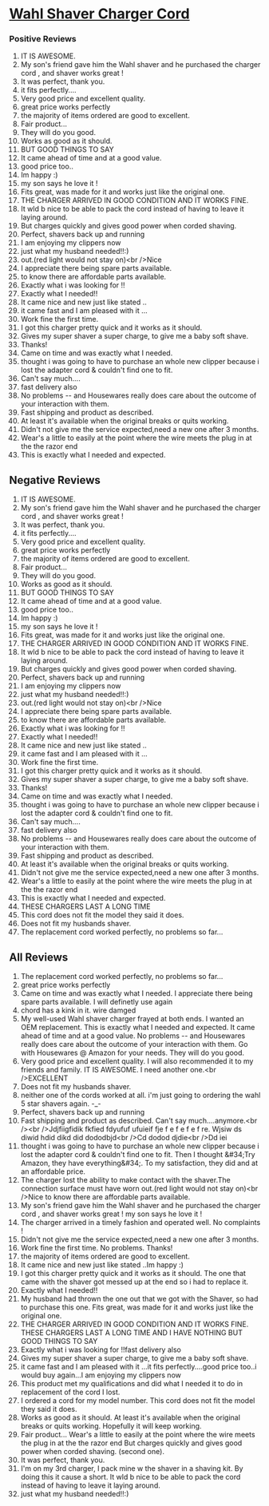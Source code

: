 # [Wahl Shaver Charger Cord](https://products.checkmycream.com/products/Wahl-Shaver-Charger-Cord.html)

### Positive Reviews

<ol>
      <li>IT IS AWESOME.  </li>
      <li>My son&#x27;s friend gave him the Wahl shaver and he purchased the charger cord , and shaver works great !</li>
      <li>It was perfect,  thank you.</li>
      <li>it fits perfectly....</li>
      <li>Very good price and excellent quality.  </li>
      <li>great price works perfectly</li>
      <li>the majority of items ordered are good to excellent.</li>
      <li>Fair product...  </li>
      <li>They will do you good.</li>
      <li>Works as good as it should.  </li>
      <li>BUT GOOD THINGS TO SAY</li>
      <li>It came ahead of time and at a good value.</li>
      <li>good price too..</li>
      <li>Im happy :)</li>
      <li>my son says he love it !</li>
      <li>Fits great, was made for it and works just like the original one.</li>
      <li>THE CHARGER ARRIVED IN GOOD CONDITION AND IT WORKS FINE.  </li>
      <li>It wld b nice to be able to pack the cord instead of having to leave it laying around.</li>
      <li>But charges quickly and gives good power when corded shaving.</li>
      <li>Perfect, shavers back up and running</li>
      <li>I am enjoying my clippers now</li>
      <li>just what my husband needed!!:)</li>
      <li>out.(red light would not stay on)&lt;br /&gt;Nice</li>
      <li>I appreciate there being spare parts available.</li>
      <li>to know there are affordable parts available.</li>
      <li>Exactly what i was looking for !!</li>
      <li>Exactly what I needed!!</li>
      <li>It came nice and new just like stated ..</li>
      <li>it came fast and I am pleased with it ...</li>
      <li>Work fine the first time.</li>
      <li>I got this charger pretty quick and it works as it should.</li>
      <li>Gives my super shaver a super charge, to give me a baby soft shave.</li>
      <li>Thanks!</li>
      <li>Came on time and was exactly what I needed.</li>
      <li>thought i was going to have to purchase an whole new clipper because i lost the adapter cord &amp; couldn&#x27;t find one to fit.</li>
      <li>Can&#x27;t say much....</li>
      <li>fast delivery also</li>
      <li>No problems -- and Housewares really does care about the outcome of your interaction with them.</li>
      <li>Fast shipping and product as described.</li>
      <li>At least it&#x27;s available when the original breaks or quits working.  </li>
      <li>Didn&#x27;t not give me the service expected,need a new one after 3 months.</li>
      <li>Wear&#x27;s a little to easily  at the point where the wire meets the plug in at the the razor end  </li>
      <li>This is exactly what I needed and expected.</li>
</ol>


<h2>Negative Reviews</h2>
<ol>
<li> IT IS AWESOME.  </li>
<li> My son&#x27;s friend gave him the Wahl shaver and he purchased the charger cord , and shaver works great !</li>
<li> It was perfect,  thank you.</li>
<li> it fits perfectly....</li>
<li> Very good price and excellent quality.  </li>
<li> great price works perfectly</li>
<li> the majority of items ordered are good to excellent.</li>
<li> Fair product...  </li>
<li> They will do you good.</li>
<li> Works as good as it should.  </li>
<li> BUT GOOD THINGS TO SAY</li>
<li> It came ahead of time and at a good value.</li>
<li> good price too..</li>
<li> Im happy :)</li>
<li> my son says he love it !</li>
<li> Fits great, was made for it and works just like the original one.</li>
<li> THE CHARGER ARRIVED IN GOOD CONDITION AND IT WORKS FINE.  </li>
<li> It wld b nice to be able to pack the cord instead of having to leave it laying around.</li>
<li> But charges quickly and gives good power when corded shaving.</li>
<li> Perfect, shavers back up and running</li>
<li> I am enjoying my clippers now</li>
<li> just what my husband needed!!:)</li>
<li> out.(red light would not stay on)&lt;br /&gt;Nice</li>
<li> I appreciate there being spare parts available.</li>
<li> to know there are affordable parts available.</li>
<li> Exactly what i was looking for !!</li>
<li> Exactly what I needed!!</li>
<li> It came nice and new just like stated ..</li>
<li> it came fast and I am pleased with it ...</li>
<li> Work fine the first time.</li>
<li> I got this charger pretty quick and it works as it should.</li>
<li> Gives my super shaver a super charge, to give me a baby soft shave.</li>
<li> Thanks!</li>
<li> Came on time and was exactly what I needed.</li>
<li> thought i was going to have to purchase an whole new clipper because i lost the adapter cord &amp; couldn&#x27;t find one to fit.</li>
<li> Can&#x27;t say much....</li>
<li> fast delivery also</li>
<li> No problems -- and Housewares really does care about the outcome of your interaction with them.</li>
<li> Fast shipping and product as described.</li>
<li> At least it&#x27;s available when the original breaks or quits working.  </li>
<li> Didn&#x27;t not give me the service expected,need a new one after 3 months.</li>
<li> Wear&#x27;s a little to easily  at the point where the wire meets the plug in at the the razor end  </li>
<li> This is exactly what I needed and expected.</li>
<li> THESE CHARGERS LAST A LONG TIME</li>
<li> This cord does not fit the model they said it does.</li>
<li> Does not fit my husbands shaver.</li>
<li> The replacement cord worked perfectly,  no problems so far...</li>
</ol>

<h2>All Reviews</h2>

<ol>
    <li> The replacement cord worked perfectly,  no problems so far...</li>
    <li> great price works perfectly</li>
    <li> Came on time and was exactly what I needed. I appreciate there being spare parts available. I will definetly use again</li>
    <li> chord has a kink in it. wire damged</li>
    <li> My well-used Wahl shaver charger frayed at both ends. I wanted an OEM replacement. This is exactly what I needed and expected. It came ahead of time and at a good value. No problems -- and Housewares really does care about the outcome of your interaction with them. Go with Housewares @ Amazon for your needs. They will do you good.</li>
    <li> Very good price and excellent quality.  I will also recommended it to my friends and family.  IT IS AWESOME.  I need another one.&lt;br /&gt;EXCELLENT</li>
    <li> Does not fit my husbands shaver.</li>
    <li> neither one of the cords worked at all. i&#x27;m just going to ordering the wahl 5 star shavers again. -_-</li>
    <li> Perfect, shavers back up and running</li>
    <li> Fast shipping and product as described. Can&#x27;t say much....anymore.&lt;br /&gt;&lt;br /&gt;Jdjfiigfidik fkfied fdyufuf ufuieif fje f e f e f e f re. Wjsiw ds diwid hdid dikd did dododbjd&lt;br /&gt;Cd dodod djdie&lt;br /&gt;Dd iei</li>
    <li> thought i was going to have to purchase an whole new clipper because i lost the adapter cord &amp; couldn&#x27;t find one to fit. Then I thought &amp;#34;Try Amazon, they have everything&amp;#34;.  To my satisfaction, they did and at an affordable price.</li>
    <li> The charger lost the ability to make contact with the shaver.The connection surface must have worn out.(red light would not stay on)&lt;br /&gt;Nice to know there are affordable parts available.</li>
    <li> My son&#x27;s friend gave him the Wahl shaver and he purchased the charger cord , and shaver works great ! my son says he love it !</li>
    <li> The charger arrived in a timely fashion and operated well. No complaints !</li>
    <li> Didn&#x27;t not give me the service expected,need a new one after 3 months.</li>
    <li> Work fine the first time. No problems.  Thanks!</li>
    <li> the majority of items ordered are good to excellent.</li>
    <li> It came nice and new just like stated ..Im happy :)</li>
    <li> I got this charger pretty quick and it works as it should. The one that came with the shaver got messed up at the end so i had to replace it.</li>
    <li> Exactly what I needed!!</li>
    <li> My husband had thrown the one out that we got with the Shaver, so had to purchase this one.  Fits great, was made for it and works just like the original one.</li>
    <li> THE CHARGER ARRIVED IN GOOD CONDITION AND IT WORKS FINE.  THESE CHARGERS LAST A LONG TIME AND I HAVE NOTHING BUT GOOD THINGS TO SAY</li>
    <li> Exactly what i was looking for !!fast delivery also</li>
    <li> Gives my super shaver a super charge, to give me a baby soft shave.</li>
    <li> it came fast and I am pleased with it ...it fits perfectly....good price too..i would buy again...I am enjoying my clippers now</li>
    <li> This product met my qualifications and did what I needed it to do in replacement of the cord I lost.</li>
    <li> I ordered a cord for my model number. This cord does not fit the model they said it does.</li>
    <li> Works as good as it should.  At least it&#x27;s available when the original breaks or quits working.  Hopefully it will keep working.</li>
    <li> Fair product...  Wear&#x27;s a little to easily  at the point where the wire meets the plug in at the the razor end  But charges quickly and gives good power when corded shaving. (second one).</li>
    <li> It was perfect,  thank you.</li>
    <li> I&#x27;m on my 3rd charger, I pack mine w the shaver in a shaving kit. By doing this it cause a short. It wld b nice to be able to pack the cord instead of having to leave it laying around.</li>
    <li> just what my husband needed!!:)</li>
</ol>





